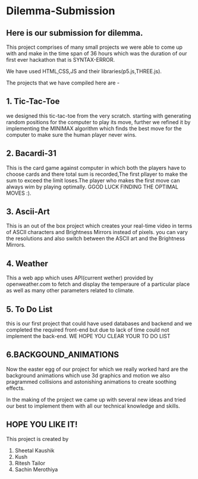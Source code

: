 # Dilemma-Submission
## Here is our submission for dilemma.


This project comprises of many small projects  we were able to come up with and make in the time span of 36 hours which was the duration of our first ever hackathon that is SYNTAX-ERROR.

We have used HTML,CSS,JS and their libraries(p5.js,THREE.js).


The projects that we have compiled here are -

## 1. Tic-Tac-Toe 
we designed this tic-tac-toe from the very scratch. starting with generating random positions for the computer to play its move, further we refined it by implementing the MINIMAX algorithm which finds the best move for the computer to make sure the human player never wins.


## 2. Bacardi-31 
This is the card game against computer in which both the players have to choose cards and there total sum is recorded,The first pllayer to make the sum to exceed the limit loses.The player who makes the first move can always wim by playing optimally. GGOD LUCK FINDING THE OPTIMAL MOVES :).


## 3. Ascii-Art 
This is an out of the box project which creates your real-time video in terms of ASCII characters and Brightness Mirrors instead of pixels. you can vary the resolutions and also switch between the ASCII art and the Brightness Mirrors.


## 4. Weather
This a web app which uses API(current wether) provided by openweather.com to fetch and display the temperaure of a particular place as well as many other parameters related to climate.


## 5. To Do List
this is our first project that could have used databases and backend and we completed the required front-end but due to lack of time could not implement the back-end.
WE HOPE YOU CLEAR YOUR TO DO LIST


## 6.BACKGOUND_ANIMATIONS
Now the easter egg of our project for which we really worked hard are the background animations which use 3d graphics and motion we also pragrammed collisions and astonishing animations to create soothing effects.

In the making of the project we came up with several new ideas and tried our best to implement them with all our technical knowledge and skills.

## HOPE YOU LIKE IT!

This project is created by
1. Sheetal Kaushik
2. Kush
3. Ritesh Tailor
4. Sachin Merothiya
